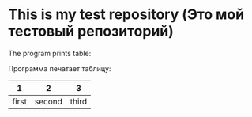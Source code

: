 # This is my test repository (Это мой тестовый репозиторий)

The program prints table:

Программа печатает таблицу:

|1|2|3|
|:-:|:-:|:-:
|first|second|third|